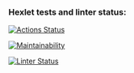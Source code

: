 ### Hexlet tests and linter status:
[![Actions Status](https://github.com/TatianaPervykh/frontend-project-lvl1/workflows/hexlet-check/badge.svg)](https://github.com/TatianaPervykh/frontend-project-lvl1/actions)

[![Maintainability](https://api.codeclimate.com/v1/badges/a99a88d28ad37a79dbf6/maintainability)](https://codeclimate.com/github/codeclimate/codeclimate/maintainability)

[![Linter Status](https://github.com/TatianaPervykh/frontend-project-lvl1/workflows/Node%20CI/badge.svg)](https://github.com/TatianaPervykh/frontend-project-lvl1/actions)
